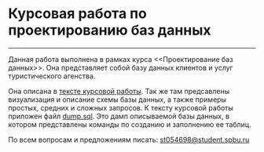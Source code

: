 # Курсовая работа по проектированию баз данных
---

Данная работа выполнена в рамках курса <<Проектирование баз данных>>.
Она представляет собой базу данных клиентов и услуг туристического агенства.

Она описана в [тексте курсовой работы](https://github.com/jambinoid/tour_agency_database/blob/main/%D0%BA%D1%83%D1%80%D1%81%D0%BE%D0%B2%D0%B0%D1%8F_%D1%80%D0%B0%D0%B1%D0%BE%D1%82%D0%B0.pdf).
Так же там предсавлены визуализация и описание схемы базы данных, а также примеры простых, средних и сложных запросов.
К тексту курсовой работы приложен файл [dump.sql](https://github.com/jambinoid/tour_agency_database/blob/main/dump.sql).
Это дамп описываемой базы данных, в котором представлены команды по созданию и заполнению ее таблиц.

По всем вопросам и предложениям писать: st054698@student.spbu.ru

